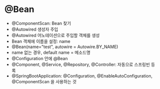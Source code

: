 # @Bean
- @ComponentScan: Bean 찾기
- @Autowired 생성자 주입
- @Autowired 어노테이션으로 주입할 객체를 생성
- Bean 객체에 이름을 설정: name
- @Bean(name="test", autowire = Autowire.BY_NAME)
- name 없는 경우, default name = 메소드명
- @Configuration 안에 @Bean
- @Component, @Service, @Repository, @Controller: 자동으로 스프링빈 등록
- @SpringBootApplication: @Configuration, @EnableAutoConfiguration, @ComponentScan 을 사용하는 것